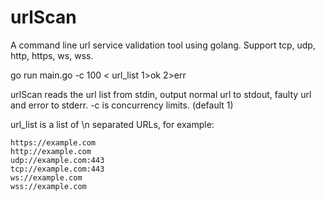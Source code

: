 # urlScan
A command line url service validation tool using golang. Support tcp, udp, http, https, ws, wss.

go run main.go -c 100 < url_list 1>ok 2>err

urlScan reads the url list from stdin, output normal url to stdout,  faulty url and error to stderr.
-c is concurrency limits. (default 1)

url_list is a list of \n separated URLs, for example:
```
https://example.com
http://example.com
udp://example.com:443
tcp://example.com:443
ws://example.com
wss://example.com
```
